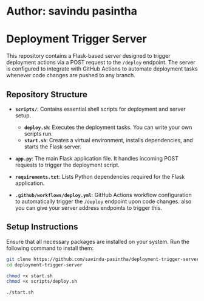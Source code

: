 # Author: savindu pasintha
# Deployment Trigger Server

This repository contains a Flask-based server designed to trigger deployment actions via a POST request to the `/deploy` endpoint. The server is configured to integrate with GitHub Actions to automate deployment tasks whenever code changes are pushed to any branch.

## Repository Structure

- **`scripts/`**: Contains essential shell scripts for deployment and server setup.
  - **`deploy.sh`**: Executes the deployment tasks. You can write your own scripts run.
  - **`start.sh`**: Creates a virtual environment, installs dependencies, and starts the Flask server.

- **`app.py`**: The main Flask application file. It handles incoming POST requests to trigger the deployment script.

- **`requirements.txt`**: Lists Python dependencies required for the Flask application.

- **`.github/workflows/deploy.yml`**: GitHub Actions workflow configuration to automatically trigger the `/deploy` endpoint upon code changes.
 also you can give your server address endpoints to trigger this.

## Setup Instructions
Ensure that all necessary packages are installed on your system. Run the following command to install them:

```bash
git clone https://github.com/savindu-pasintha/deployment-trigger-server.git
cd deployment-trigger-server

chmod +x start.sh
chmod +x scripts/deploy.sh

./start.sh

